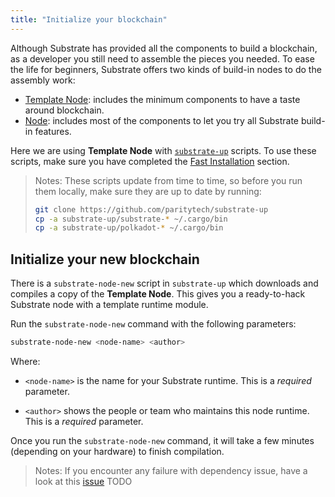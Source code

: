 ```yaml
---
title: "Initialize your blockchain"
---
```


Although Substrate has provided all the components to build a blockchain, as a developer you still need to assemble the pieces you needed. To ease the life for beginners, Substrate offers two kinds of build-in nodes to do the assembly work:
* [Template Node](https://github.com/paritytech/substrate/tree/v1.0/node-template): includes the minimum components to have a taste around blockchain.
* [Node](https://github.com/paritytech/substrate/tree/v1.0/node): includes most of the components to let you try all Substrate build-in features.
 
Here we are using **Template Node** with [`substrate-up`](https://github.com/paritytech/substrate-up) scripts. To use these scripts, make sure you have completed the [Fast Installation](getting-started/installing-substrate.md#fast-installation) section.

> Notes: These scripts update from time to time, so before you run them locally, make sure they are up to date by running:
> ```bash
> git clone https://github.com/paritytech/substrate-up
> cp -a substrate-up/substrate-* ~/.cargo/bin
> cp -a substrate-up/polkadot-* ~/.cargo/bin
> ```

## Initialize your new blockchain

There is a `substrate-node-new` script in `substrate-up` which downloads and compiles a copy of the **Template Node**. This gives you a ready-to-hack Substrate node with a template runtime module.

Run the `substrate-node-new` command with the following parameters:

```bash
substrate-node-new <node-name> <author>
```

Where:

* `<node-name>` is the name for your Substrate runtime. This is a _required_ parameter.

* `<author>` shows the people or team who maintains this node runtime. This is a _required_ parameter.

Once you run the `substrate-node-new` command, it will take a few minutes (depending on your hardware) to finish compilation.

> Notes: If you encounter any failure with dependency issue, have a look at this [issue](https://github.com/substrate-developer-hub/substrate-package/issues/9) TODO  
